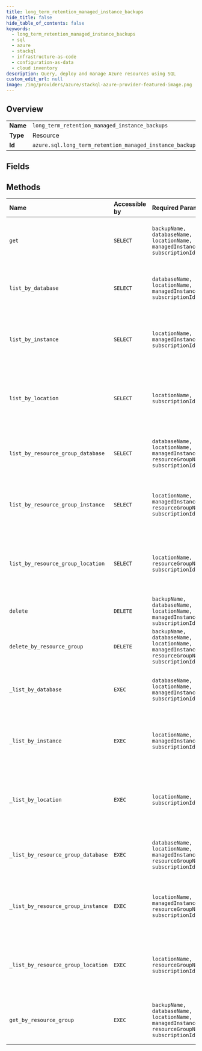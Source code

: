 ```yaml
---
title: long_term_retention_managed_instance_backups
hide_title: false
hide_table_of_contents: false
keywords:
  - long_term_retention_managed_instance_backups
  - sql
  - azure    
  - stackql
  - infrastructure-as-code
  - configuration-as-data
  - cloud inventory
description: Query, deploy and manage Azure resources using SQL
custom_edit_url: null
image: /img/providers/azure/stackql-azure-provider-featured-image.png
---
```

  
    

## Overview
<table><tbody>
<tr><td><b>Name</b></td><td><code>long_term_retention_managed_instance_backups</code></td></tr>
<tr><td><b>Type</b></td><td>Resource</td></tr>
<tr><td><b>Id</b></td><td><code>azure.sql.long_term_retention_managed_instance_backups</code></td></tr>
</tbody></table>

## Fields
## Methods
| Name | Accessible by | Required Params | Description |
|:-----|:--------------|:----------------|:------------|
| `get` | `SELECT` | `backupName, databaseName, locationName, managedInstanceName, subscriptionId` | Gets a long term retention backup for a managed database. |
| `list_by_database` | `SELECT` | `databaseName, locationName, managedInstanceName, subscriptionId` | Lists all long term retention backups for a managed database. |
| `list_by_instance` | `SELECT` | `locationName, managedInstanceName, subscriptionId` | Lists the long term retention backups for a given managed instance. |
| `list_by_location` | `SELECT` | `locationName, subscriptionId` | Lists the long term retention backups for managed databases in a given location. |
| `list_by_resource_group_database` | `SELECT` | `databaseName, locationName, managedInstanceName, resourceGroupName, subscriptionId` | Lists all long term retention backups for a managed database. |
| `list_by_resource_group_instance` | `SELECT` | `locationName, managedInstanceName, resourceGroupName, subscriptionId` | Lists the long term retention backups for a given managed instance. |
| `list_by_resource_group_location` | `SELECT` | `locationName, resourceGroupName, subscriptionId` | Lists the long term retention backups for managed databases in a given location. |
| `delete` | `DELETE` | `backupName, databaseName, locationName, managedInstanceName, subscriptionId` | Deletes a long term retention backup. |
| `delete_by_resource_group` | `DELETE` | `backupName, databaseName, locationName, managedInstanceName, resourceGroupName, subscriptionId` | Deletes a long term retention backup. |
| `_list_by_database` | `EXEC` | `databaseName, locationName, managedInstanceName, subscriptionId` | Lists all long term retention backups for a managed database. |
| `_list_by_instance` | `EXEC` | `locationName, managedInstanceName, subscriptionId` | Lists the long term retention backups for a given managed instance. |
| `_list_by_location` | `EXEC` | `locationName, subscriptionId` | Lists the long term retention backups for managed databases in a given location. |
| `_list_by_resource_group_database` | `EXEC` | `databaseName, locationName, managedInstanceName, resourceGroupName, subscriptionId` | Lists all long term retention backups for a managed database. |
| `_list_by_resource_group_instance` | `EXEC` | `locationName, managedInstanceName, resourceGroupName, subscriptionId` | Lists the long term retention backups for a given managed instance. |
| `_list_by_resource_group_location` | `EXEC` | `locationName, resourceGroupName, subscriptionId` | Lists the long term retention backups for managed databases in a given location. |
| `get_by_resource_group` | `EXEC` | `backupName, databaseName, locationName, managedInstanceName, resourceGroupName, subscriptionId` | Gets a long term retention backup for a managed database. |
